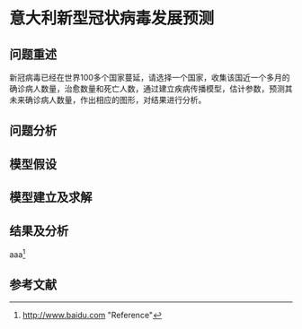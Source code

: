 # 意大利新型冠状病毒发展预测

## 问题重述
新冠病毒已经在世界100多个国家蔓延，请选择一个国家，收集该国近一个多月的确诊病人数量，治愈数量和死亡人数，通过建立疾病传播模型，估计参数，预测其未来确诊病人数量，作出相应的图形，对结果进行分析。
## 问题分析

## 模型假设

## 模型建立及求解

## 结果及分析

aaa[^ 1 ]

## 参考文献

[^ 1 ]: http://www.baidu.com "Reference"

